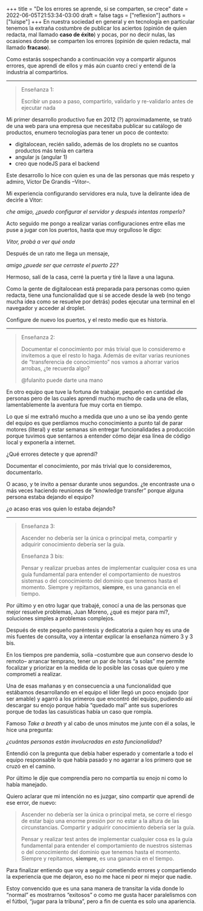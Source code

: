 +++
title = "De los errores se aprende, si se comparten, se crece"
date = 2022-06-05T21:53:34-03:00
draft = false
tags = ["reflexion"]
authors = ["luispe"]
+++
En nuestra sociedad en general y en tecnología en particular tenemos la extraña costumbre de publicar los aciertos
(opinión de quien redacta, mal llamado **caso de éxito**) y pocas, por no decir nulas, las ocasiones donde se comparten los 
errores (opinión de quien redacta, mal llamado **fracaso**).

Como estarás sospechando a continuación voy a compartir algunos errores, que aprendí de ellos y más aún cuanto crecí y 
entendí de la industria al compartirlos.

---

>Enseñanza 1:
>
>Escribir un paso a paso, compartirlo, validarlo y re-validarlo antes de ejecutar nada

Mi primer desarrollo productivo fue en 2012 (?) aproximadamente, se trató de una web para una empresa que necesitaba
publicar su catálogo de productos, enumero tecnologías para tener un poco de contexto:
- digitalocean, recién salido, además de los droplets no se cuantos productos más tenía en cartera
- angular js (angular 1)
- creo que nodeJS para el backend

Este desarrollo lo hice con quien es una de las personas que más respeto y admiro, Víctor De Grandis –Vitor–. 

Mi experiencia configurando servidores era nula, tuve la delirante idea de decirle a Vitor:

_che amigo, ¿puedo configurar el servidor y después intentas romperlo?_

Acto seguido me pongo a realizar varias configuraciones entre ellas me puse a jugar con los puertos, hasta que muy 
orgulloso le digo:

_Vitor, probá a ver qué onda_

Después de un rato me llega un mensaje,

_amigo ¿puede ser que cerraste el puerto 22?_

Hermoso, salí de la casa, cerré la puerta y tiré la llave a una laguna.

Como la gente de digitalocean está preparada para personas como quien redacta, tiene una funcionalidad que si se accede 
desde la web (no tengo mucha idea como se resuelve por detrás) podes ejecutar una terminal en el navegador y acceder al droplet.

Configure de nuevo los puertos, y el resto medio que es historia.

---

>Enseñanza 2:
>
> Documentar el conocimiento por más trivial que lo consideremo e invitemos a que el resto lo haga. Además de evitar 
> varias reuniones de “transferencia de conocimiento” nos vamos a ahorrar varios arrobas, ¿te recuerda algo?
> 
>@fulanito puede darte una mano

En otro equipo que tuve la fortuna de trabajar, pequeño en cantidad de personas pero de las cuales aprendí mucho mucho 
de cada una de ellas, lamentablemente la aventura fue muy corta en tiempo.

Lo que sí me extrañó mucho a medida que uno a uno se iba yendo gente del equipo es que perdíamos mucho conocimiento a 
punto tal de parar motores (literal) y estar semanas sin entregar funcionalidades a producción porque tuvimos que sentarnos 
a entender cómo dejar esa línea de código local y exponerla a internet.

¿Qué errores detecte y que aprendí?

Documentar el conocimiento, por más trivial que lo consideremos, documentarlo.

O acaso, y te invito a pensar durante unos segundos. ¿te encontraste una o más veces haciendo reuniones de 
“knowledge transfer” porque alguna persona estaba dejando el equipo?

¿o acaso eras vos quien lo estaba dejando?

---

>Enseñanza 3:
>
>Ascender no debería ser la única o principal meta, compartir y adquirir conocimiento debería ser la guía.
>
>Enseñanza 3 bis:
> 
>Pensar y realizar pruebas antes de implementar cualquier cosa es una guía fundamental para entender el comportamiento de 
> nuestros sistemas o del conocimiento del dominio que tenemos hasta el momento. Siempre y repitamos, **siempre**, 
> es una ganancia en el tiempo.

Por último y en otro lugar que trabajé, conocí a una de las personas que mejor resuelve problemas, Juan Moreno,
¿qué es mejor para mí?, soluciones simples a problemas complejos.

Después de este pequeño paréntesis y dedicatoria a quien hoy es una de mis fuentes de consulta, voy a intentar explicar 
la enseñanza número 3 y 3 bis.

En los tiempos pre pandemia, solía –costumbre que aun conservo desde lo remoto– arrancar temprano, tener un par de horas 
“a solas” me permite focalizar y priorizar en la medida de lo posible las cosas que quiero y me comprometí a realizar.

Una de esas mañanas y en consecuencia a una funcionalidad que estábamos desarrollando en el equipo el líder llegó un 
poco enojado (por ser amable) y agarró a los primeros que encontró del equipo, pudiendo así descargar su enojo porque 
había “quedado mal” ante sus superiores porque de todas las casuísticas había un caso que rompía.

Famoso _Take a breath_ y al cabo de unos minutos me junte con él a solas, le hice una pregunta:

_¿cuántas personas están involucradas en esta funcionalidad?_

Entendió con la pregunta que debía haber esperado y comentarle a todo el equipo responsable lo que había pasado y 
no agarrar a los primero que se cruzó en el camino.

Por último le dije que comprendía pero no compartía su enojo ni como lo había manejado.

Quiero aclarar que mi intención no es juzgar, sino compartir que aprendí de ese error, de nuevo:

>Ascender no debería ser la única o principal meta, se corre el riesgo de estar bajo una enorme presión por no estar a 
> la altura de las circunstancias. Compartir y adquirir conocimiento debería ser la guía.
> 
> Pensar y realizar test antes de implementar cualquier cosa es la guía fundamental para entender el comportamiento 
> de nuestros sistemas o del conocimiento del dominio que tenemos hasta el momento. Siempre y repitamos, **siempre**,
> es una ganancia en el tiempo.

Para finalizar entiendo que voy a seguir cometiendo errores y compartiendo la experiencia que me dejaron, 
eso no me hace ni peor ni mejor que nadie.

Estoy convencido que es una sana manera de transitar la vida donde lo “normal” es mostrarnos “exitosos” o 
como me gusta hacer paralelismos con el fútbol, “jugar para la tribuna”, pero a fin de cuenta es solo una apariencia.
